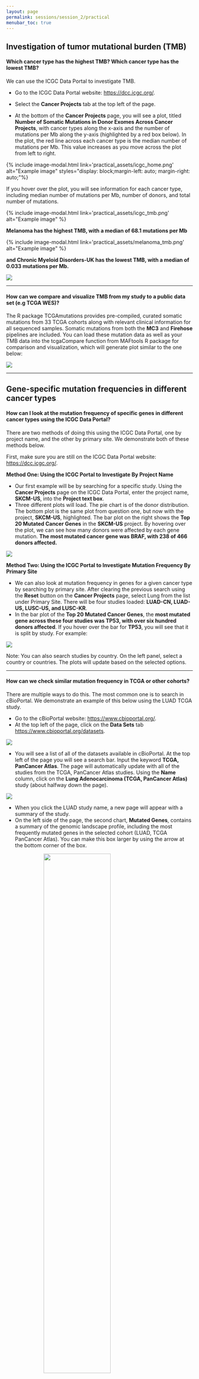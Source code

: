 ```yaml
---
layout: page
permalink: sessions/session_2/practical
menubar_toc: true
---
```


<!--script src="{{ site.baseurl }}/assets/js/vanilla-back-to-top.min.js"></script> <script>addBackToTop()</script-->

## Investigation of tumor mutational burden (TMB)
#### Which cancer type has the highest TMB? Which cancer type has the lowest TMB?

We can use the ICGC Data Portal to investigate TMB.

- Go to the ICGC Data Portal website: <a href="https://dcc.icgc.org/" target="_blank">https://dcc.icgc.org/</a>.
- Select the **Cancer Projects** tab at the top left of the page.

- At the bottom of the **Cancer Projects** page, you will see a plot, titled **Number of Somatic Mutations in Donor Exomes Across Cancer Projects**, with cancer types along the x-axis and the number of mutations per Mb along the y-axis (highlighted by a red box below).  In the plot, the red line across each cancer type is the median number of mutations per Mb. This value increases as you move across the plot from left to right.

<!--img class="center" style="display: block;margin-left: auto; margin-right: auto;" src="practical_assets/icgc_home.png"-->

{% include image-modal.html link='practical_assets/icgc_home.png' alt="Example image" styles="display: block;margin-left: auto; margin-right: auto;"%}

If you hover over the plot, you will see information for each cancer type, including median number of mutations per Mb, number of donors, and total number of mutations.

<!--img class="center" style="display: block;margin-left: auto; margin-right: auto;" src="practical_assets/icgc_tmb.png"-->

{% include image-modal.html link='practical_assets/icgc_tmb.png' alt="Example image" %}

**Melanoma has the highest TMB, with a median of 68.1 mutations per Mb**

<!--img class="center" style="display: block;margin-left: auto; margin-right: auto;" src="practical_assets/melanoma_tmb.png"-->

{% include image-modal.html link='practical_assets/melanoma_tmb.png' alt="Example image" %}

**and Chronic Myeloid Disorders-UK has the lowest TMB, with a median of 0.033 mutations per Mb.**

<img class="center" style="display: block;margin-left: auto; margin-right: auto;" src="practical_assets/myeloid_tmb.png">

---

#### How can we compare and visualize TMB from my study to a public data set (e.g TCGA WES)?

The R package TCGAmutations provides pre-compiled, curated somatic mutations from 33 TCGA cohorts along with relevant clinical information for all sequenced samples. Somatic mutations from both the **MC3** and **Firehose** pipelines are included. You can load these mutation data as well as your TMB data into the tcgaCompare function from MAFtools R package for comparison and visualization, which will generate plot similar to the one below:

<img class="center" style="display: block;margin-left: auto; margin-right: auto;" src="practical_assets/tcgamutations.png">

---

## Gene-specific mutation frequencies in different cancer types

#### How can I look at the mutation frequency of specific genes in different cancer types using the ICGC Data Portal?

There are two methods of doing this using the ICGC Data Portal, one by project name, and the other by primary site. We demonstrate both of these methods below.

First, make sure you are still on the ICGC Data Portal website: <a href="https://dcc.icgc.org/" target="_blank">https://dcc.icgc.org/</a>.

**Method One: Using the ICGC Portal to Investigate By Project Name**

- Our first example will be by searching for a specific study. Using the **Cancer Projects** page on the ICGC Data Portal, enter the project name, **SKCM-US**, into the **Project text box**.
- Three different plots will load. The pie chart is of the donor distribution. The bottom plot is the same plot from question one, but now with the project, **SKCM-US**, highlighted. The bar plot on the right shows the **Top 20 Mutated Cancer Genes** in the **SKCM-US** project. By hovering over the plot, we can see how many donors were affected by each gene mutation. **The most mutated cancer gene was BRAF, with 238 of 466 donors affected.**

<img class="center" style="display: block;margin-left: auto; margin-right: auto;" src="practical_assets/top20_melanoma_genes.png">

**Method Two: Using the ICGC Portal to Investigate Mutation Frequency By Primary Site**

- We can also look at mutation frequency in genes for a given cancer type by searching by primary site. After clearing the previous search using the **Reset** button on the **Cancer Projects** page, select Lung from the list under Primary Site. There will be four studies loaded: **LUAD-CN, LUAD-US, LUSC-US, and LUSC-KR**.
- In the bar plot of the **Top 20 Mutated Cancer Genes**, the **most mutated gene across these four studies was TP53, with over six hundred donors affected**. If you hover over the bar for **TP53**, you will see that it is split by study. For example:

<img class="center" style="display: block;margin-left: auto; margin-right: auto;" src="practical_assets/top20_cancer_genes.png">

Note: You can also search studies by country. On the left panel, select a country or countries. The plots will update based on the selected options.

---

#### How can we check similar mutation frequency in TCGA or other cohorts?

There are multiple ways to do this. The most common one is to search in cBioPortal. We demonstrate an example of this below using the LUAD TCGA study.

- Go to the cBioPortal website: <a href="https://www.cbioportal.org/" target="_blank">https://www.cbioportal.org/</a>.
- At the top left of the page, click on the **Data Sets** tab <a href="https://www.cbioportal.org/datasets" target="_blank">https://www.cbioportal.org/datasets</a>.

<img class="center" style="display: block;margin-left: auto; margin-right: auto;" src="practical_assets/cbioportal_bar.png">

- You will see a list of all of the datasets available in cBioPortal.  At the top left of the page you will see a search bar. Input the keyword **TCGA, PanCancer Atlas**. The page will automatically update with all of the studies from the TCGA, PanCancer Atlas studies. Using the **Name** column, click on the **Lung Adenocarcinoma (TCGA, PanCancer Atlas)** study (about halfway down the page).

<img class="center" style="display: block;margin-left: auto; margin-right: auto;" src="practical_assets/cbioportal_select_study.png">

- When you click the LUAD study name, a new page will appear with a summary of the study.
- On the left side of the page, the second chart, **Mutated Genes**, contains a summary of the genomic landscape profile, including the most frequently mutated genes in the selected cohort (LUAD, TCGA PanCancer Atlas). You can make this box larger by using the arrow at the bottom corner of the box.

<img class="center" style="width: 60%; height: auto; display: block;margin-left: auto; margin-right: auto;" src="practical_assets/cbio_luad_mutatedGenes.png" >

---

## Cancer driver gene frequencies

#### How do we explore cancer driver gene frequency in PanCancer and in specific cancer types?

We will explore driver gene frequency in PanCancer and specific cancer types using the IntOGen resource. See below for a demonstration for both PanCancer and specific cancer type approaches.

**Approach One: Driver Gene Frequency- PanCancer**

- Go to the Integrative Onco Genomics (IntOGen) website: <a href="https://www.intogen.org/search" target="_blank">https://www.intogen.org/search</a>.
- On the home page, we see a pie chart containing IntOGen Samples. On the second tab, Table, we can view the sample data in a table format, with information about the cancer type, cohort, age, tumor type, cancer drivers, number of samples, and number of mutations.

**Pie Chart of IntOGen Samples**
<img class="center" style="display: block;margin-left: auto; margin-right: auto;" src="practical_assets/intogen_pie.png">

**Table of IntOGen Sample Information**
<img class="center" style="display: block;margin-left: auto; margin-right: auto;" src="practical_assets/intogen_sampleTable.png">

- At the bottom of the page is a set of figures highlighting the mutational cancer driver genes. The **Cloud** tab contains a word cloud of the gene names, with larger font size denoting a larger number of mutations of that gene. We can also see a bar plot of these frequencies in the **Plot** tab. The **Table** tab shows this information in table format, including the gene symbol, number of mutations, number of samples, the percentage of samples with the mutation, and cohorts.

**From this exploration, we can see that IntOGen has over 28,000 samples and includes 568 cancer drivers. We can also see that TP53 and KRAS are the most frequently mutated driver genes when considering all samples in IntOGen.**

<img class="center" style="display: block;margin-left: auto; margin-right: auto;" src="practical_assets/intogen_drivers.png">

**Approach Two: Driver Gene Frequency- Specific Cancer Type: LUAD TCGA**

- In the search bar of the IntOGen website, search **LUAD_TCGA**.  This will take you to a page with cohort details, as well as the same three plots for mutational cancer driver genes that were available when exploring all of the IntOGen samples, but now specific to LUAD TCGA.

**If we look at the bar plot, we can see that TP53 and KRAS are the most frequently mutated cancer driver genes in the LUAD TCGA cohort.**

<img class="center" style="display: block;margin-left: auto; margin-right: auto;" src="practical_assets/intogen_LUAD_drivers.png">

---

#### My candidate genes are not included or not identified as driver genes in the IntOGen database (e.g. NUDT11 in LUAD). Is there any way to check if these genes are identified as potential driver genes by another method?

You can check if these genes are identified as a potential driver using another method. We will use the Firebrowse website as an alternative to IntOGen for checking for potential cancer driver genes.

- Go to the FireBrowse website: <a href="http://firebrowse.org/#" target="_blank">http://firebrowse.org/#</a>.
- Using the **Select Cohort** dropdown on the left side of the page, and select the **Lung Adenocarcinoma (LUAD)** cohort.

<img class="center" style="display: block;margin-left: auto; margin-right: auto;" src="practical_assets/firebrowse_LUAD.png">

- Then, select **Mutation Analyses**. Under this menu, select **MutSig2CV**. This will open a report of the analysis. Click **Open in New Window** to make the report larger.
- Select the **Significantly Mutated Genes** section in the first part of the report. This will open a table of significantly mutated genes in this analysis for LUAD. If you scroll down in the table, you will find your candidate gene of interest, *NUDT11*.

<img class="center" style="display: block;margin-left: auto; margin-right: auto;" src="practical_assets/firebrowse_mutsig_info.png">

**Among the gene list, you will see NUDT11 is identified as a potential driver gene with a  statistically significant p-value of 0.000034 and q-value of 0.02.**

<img class="center" style="display: block;margin-left: auto; margin-right: auto;" src="practical_assets/firebrowse_NUDT11.png">

---

## Somatic alterations in multiple genes

#### How can we use cBioPortal for exploring somatic alterations in multiple genes from the same cohort?

See the steps below to use cBioPortal for exploring somatic alterations in multiple genes from the same cohort.

- Return to the cBioPortal website: <a href="https://www.cbioportal.org/" target="_blank">https://www.cbioportal.org/</a>.
- In the search box at the top right of the **Query** tab, search for **skin**. Find and select the study under **Melanoma** that is **Skin Cutaneous Melanoma (TCGA, PanCancer Atlas)**.
- After selecting this study, click the **Query by Gene** button at the bottom of the page.
- On the query page, make sure that the first three boxes under **Select Genomic Profiles** are checked: **Mutations, Structural Variant, and Putative copy-number alterations from GISTIC.** Then, under the section **Enter Genes**, enter these three gene names: **BRAF, NRAS, NF1**. You can enter these on separate lines or in a comma-separated list. Before clicking **Submit Query** at the bottom left of the page, make sure your query looks like the following, and then submit the query.

<img class="center" style="display: block;margin-left: auto; margin-right: auto;" src="practical_assets/cbio_query_genesOnly.png">

- In the results for the query, you will see several tabs across the top of the page. **OncoPrint** illustrates the percentage of samples with mutations in the queried genes, and how they pair up to other gene mutations (those included in the query). From **OncoPrint**, we can see at first glance that these genes have some sort of mutual exclusivity. This is quantified on the **Mutual Exclusivity** tab. **Based on significant p-values, BRAF exhibits mutual exclusivity from NRAS and NF1, and vice versa.**

<img class="center" style="display: block;margin-left: auto; margin-right: auto;" src="practical_assets/cbio_mutualExcl_graphic.png"><br>
<img class="center" style="display: block;margin-left: auto; margin-right: auto;" src="practical_assets/cbio_mutualExcl_table.png">

- On the **Mutations** tab, there is a plot at the top with the mutations in a given gene (highlighted at the top left). Along the x-axis is the amino acid number, and on the y-axis is the number of mutations in the selected gene. For **BRAF**, you will see a lollipop plot with the different mutations in the gene. If you click one of the lollipops in the plot, it will highlight those mutations in the table beneath the plot.

<img class="center" style="display: block;margin-left: auto; margin-right: auto;" src="practical_assets/cbio_lolipops.png">

- On the **Plots** tab, we can generate a plot to look at the relationship between copy number variations and mRNA expression. Using the input boxes on the left, make sure your input looks like the following, with **copy number variations on the x-axis and mRNA expression (RSEM) on the y-axis:**

<img class="center" style="display: block;margin-left: auto; margin-right: auto;" src="practical_assets/cbio_CN_mRNA_setup.png">

- The output plot should look like the following (in this example BRAF was used, but you can choose a different gene from the original query if you’d like):

<img class="center" style="display: block;margin-left: auto; margin-right: auto;" src="practical_assets/cbio_CN_mRNA_plot.png">

- Now if you go to the **Pathways** tab, you will see that different pathways are affected when these mutations in the queried genes are present. In this case the RTK-RAS pathway is the most affected pathway when considering BRAF, NRAS, or NF1 mutations.

<img class="center" style="display: block;margin-left: auto; margin-right: auto;" src="practical_assets/cbio_mRNA_pathways.png">

---

#### How can we perform a similar analysis but focus on specific genomic alterations (e.g hotspot mutations or deleterious mutations, or copy number amplification) for each gene? For example, in melanoma, the above mutational exclusive pattern is not significant between NF1 and NRAS, which seems unexpected in TCGA melanoma publication.

In cBioPortal, it is easy to query the gene with specific genomic alterations using the Onco Query Language (OQL): <a href="https://docs.cbioportal.org/user-guide/oql/" target="_blank">https://docs.cbioportal.org/user-guide/oql/</a>. See below.

- Click **Modify Query** at the top left of the page and include the OQL keywords after the gene name:
  <br>BRAF: MUT = V600
  <br>NRAS: MUT = Q61
  <br>NF1: MUT != MISSENSE
- Now your query should look like the following:

<img class="center" style="display: block;margin-left: auto; margin-right: auto;" src="practical_assets/cbio_query_advanced.png">

- After re-submitting the query, we can check the **Mutual Exclusivity** tab again.

**Now you will see a significant mutually exclusive pattern between NF1 and NRAS with a p-value = ​​0.003**

---

## Recurrent hotspot mutations and therapeutic implications

#### How can I use Cancer Hotspots to explore recurrent hotspot mutations and their therapeutic implications?

We can easily use Cancer Hotspots by searching for specific genes and filtering for certain variants. See the example below.

**Example hotspot mutation(s): EGFR V600E, KRAS G12.**

- In the cBioPortal **Mutations** tab from your previous query locate the **Cancer Hotspots** icon in the annotations column, or go directly to the Cancer Hotspots website: <a href="http://www.cancerhotspots.org/#/home" target="_blank">http://www.cancerhotspots.org/#/home</a>.
- **Cancer Hotspots** is a resource for statistically significant mutations in cancer.  The home page of the site contains a table with over a thousand gene mutations in cancer. You can **Show/Hide** columns on the table, hover over the variants column for a given gene to see the variant count breakdown, and search for a desired term found in the table.

<img class="center" style="display: block;margin-left: auto; margin-right: auto;" src="practical_assets/cancHot_BRAF.png">

- Going back to the example from the previous question, we can search for **BRAF** in the table. We now have a filtered table of all of the BRAF mutations in Cancer Hotspots.
- If we hover over, for example, the BRAF Variants for mutation of **Residue V600**, we see the following variant count breakdown:

<img class="center" style="display: block;margin-left: auto; margin-right: auto;" src="practical_assets/cancHot_V600R.png">

- Also under the annotations column in the **cBioPortal Mutations tab check the OncoKB icon or go to the OncoKB database for BRAF V600R** (<a href="https://www.oncokb.org/gene/BRAF/V600R" target="_blank">https://www.oncokb.org/gene/BRAF/V600R</a>). The OncoKB database is MSK's Precision Oncology Knowledge Base, and includes almost 700 genes, 6000 alterations, and over 100 cancer types. It is an FDA-recognized human genetic variant database. There is a mapping schema of the OncoKB levels of evidence and the FDA levels of evidence with regard to the therapeutic levels for cancer mutations:

<img class="center" style="display: block;margin-left: auto; margin-right: auto;" src="practical_assets/oncokb_evidence.png">

- Using the OncoKB database, we can find detailed information for the **BRAF V600R** mutation (<a href="https://www.oncokb.org/gene/BRAF/V600R" target="_blank">https://www.oncokb.org/gene/BRAF/V600R</a>):

<img class="center" style="display: block;margin-left: auto; margin-right: auto;" src="practical_assets/oncoKB_V600R.png">

---

#### What about non-coding mutations? How can I check if non-coding mutations are potential drivers from my study?

We can use the Cornell Non-Coding Cancer Driver Database to check non-coding mutations, or the PeCan database from St. Jude. There are examples for each below.

**Method One: Check Mutations using the CNCDatabase**


- Go to the Cornell Non-Coding Cancer Driver Database, or CNCDatabase: <a href="https://cncdatabase.med.cornell.edu/" target="_blank">https://cncdatabase.med.cornell.edu/</a>.
- Click on the **Search** tab (located at the top of the page).
- In the **Gene name** search box, enter and select **TERT** from the dropdown list. Click **Submit**.
- This will load a **Summary** section and a Results section.

**In the summary section, you can see that TERT promoter mutations have been predicted as drivers in many cancer types through both gene expression association and experimental validations.**

<img class="center" style="display: block;margin-left: auto; margin-right: auto;" src="practical_assets/CNCData_TERT.png">

**Method Two: Check Mutations using the PeCan**

- Go to the St. Jude Cloud website, PeCan: <a href="https://pecan.stjude.cloud/" target="_blank">https://pecan.stjude.cloud/</a>. This contains information about several pediatric cancer studies and samples.
- This will take you to the home page. On the left side of the page is a pie chart with a sample breakdown for all samples and cancer types available in PeCan.
- From this page, **click on any gene on the right side** of the page to go to the hotspot information specific to that gene. In this example, we will use **TP53** (<a href="https://pecan.stjude.cloud/proteinpaint/TP53" target="_blank">https://pecan.stjude.cloud/proteinpaint/TP53</a>). When the page loads, you will see the TP53 gene with all of the amino acid residue variants across the gene. **Click on any of the variants for additional information.** You can also click on any other variants not already expanded at the bottom of the plot to expand them.

<img class="center" style="display: block;margin-left: auto; margin-right: auto;" src="practical_assets/PeCan_tp53.png">

---

#### How can I use the ProteinPaint from St. Jude Cloud website to visualize my mutation data?

In our example, we will download mutation data and then upload it to ProteinPaint to visualize it.

- Download and Format Mutation Data

- Return to the cBioPortal website: <a href="https://www.cbioportal.org/" target="_blank">https://www.cbioportal.org/</a>.
- Use the **Quick Select** option in the top middle of the page to select **TCGA PanCancer Atlas Studies**. You should see at the top of the page that you have **32 studies collected, with 10,967 samples.**

<img class="center" style="display: block;margin-left: auto; margin-right: auto;" src="practical_assets/cbio_pancancButton.png">

- Select **Query By Gene** at the bottom of the page.
- To set up the query, first check that under **Select Molecular Profiles**, all three boxes are checked: **Mutations, Structural variants,** and **Copy number alterations**. Under the **Enter Genes** box, enter **TP53**. Check that the query looks like this before clicking **Submit**:

<img class="center" style="display: block;margin-left: auto; margin-right: auto;" src="practical_assets/cbio_query2.png">

- After submitting the query, go to the **Mutations** tab. Scroll down to the bottom of the page where you will see the mutation table.

<img class="center" style="display: block;margin-left: auto; margin-right: auto;" src="practical_assets/cbio_tp53_mutTable.png">

- At the top right of the table, you will see a **Columns** option, where you can select and deselect columns for the table. You need to select **ALL** columns from the **Mutations** option. Use the **Select All** option. If this was completed correctly, you should have a total of 29 columns in your table.

<img class="center" style="display: block;margin-left: auto; margin-right: auto;" src="practical_assets/cbio_download_settings.png">

- At the top right of the table, right next to the **Columns** option, you will see a download button. If you hover over it, it will say **Download TSV**. Click this to download the TSV file.

<img class="center" style="display: block;margin-left: auto; margin-right: auto;" src="practical_assets/cbio_download_button.png">

- Before using ProteinPaint we need to match the expected formatting. Open the table with Excel and edit using the following instructions. **Make sure the new column name matches the instruction exactly.**
  - Change the following column names:

| Original Column Name | New Column Name |
|----------------------|-----------------|
| Study of Origin      | disease         |
| Cancer Type          | origin          |
| Chromosome           | chromosome      |
| Start Pos            | start           |
| Protein Change       | aachange        |
| Mutation Type        | class           |


  - Add the following two new columns to the tsv file:

| New Column Name | Value     |
|-----------------|-----------|
| gene            | TP53      |
| refseq          | NM_000546 |


  - Be sure to save the file after editing!

- Go to the Protein Paint website by St. Jude: <a href="https://proteinpaint.stjude.org/" target="_blank">https://proteinpaint.stjude.org/</a>.
- Under **Launch Apps**, and select **Load Mutations from Text Files.**

<img class="center" style="display: block;margin-left: auto; margin-right: auto;" src="practical_assets/proteinpaint_home.png">

- Under the **Add Your Data** tab, use the **Choose File** button to select the edited mutation file.

<img class="center" style="display: block;margin-left: auto; margin-right: auto;" src="practical_assets/proteinpaint_upload.png">

- After uploading the file, there will most likely be a pop-up regarding rejected lines, you can close this. On the left hand side of the screen there will be options for **Variants**, and **Genes**. You can view any you’d like- they are added as you click them. Click again to collapse the option.
- Make sure that the **Genes** tab is selected. Click **TP53** on the left of the **Genes** output. This will open a lollipop plot of the mutation data for the uploaded file.

<img class="center" style="display: block;margin-left: auto; margin-right: auto;" src="practical_assets/proteinpaint_out.png">

- You can add data to the plot, such as ClinVar and COSMIC. You can also select for mutations by disease type, using the link under the input file name.

<img class="center" style="display: block;margin-left: auto; margin-right: auto;" src="practical_assets/protpaint_tp53_diseases.png">
<img class="center" style="display: block;margin-left: auto; margin-right: auto;" src="practical_assets/protpaint_tp53_LUAD.png">

---

## Somatic analysis results from TCGA studies using FireBrowse

We will go through a quick introduction to Firebrowse, which contains analysis results and reports for a variety of cancer studies from The Cancer Genome Atlas (TCGA).

- Go to the Firebrowse website: <a href="http://firebrowse.org/" target="_blank">http://firebrowse.org/</a>.
- On the home page, you will see a list of the TCGA studies available and what information for each is included using the legend on the right hand side of the plot.
- On the left-hand side of the page, above the analyses list, use the dropdown button for **SELECT COHORT** to select **Lung adenocarcinoma (LUAD)**. When you click LUAD, the screen will update to include information for **TCGA LUAD**

---

#### How do I use FireBrowse to explore copy number driver events from TCGA studies?

- If you click on the **CopyNumber Analyses** tab, this will expand into a selection menu for copy number analyses.

- Select **CopyNumber Gistic2** from the list. This will open a report of the copy number analyses results at the arm and focal level. Click **Open in New Window** to look at the report in a separate tab.

<img class="center" style="display: block;margin-left: auto; margin-right: auto;" src="practical_assets/firebrowse_CN.png"><img class="center" style="display: block;margin-left: auto; margin-right: auto;" src="practical_assets/firebrowse_gistic.png">

---

#### How do I use FireBrowse to explore APOBEC enrichment from TCGA studies?

- If you click on the **Mutation Analyses** tab, and select **Mutation APOBEC**, this will open a report of fold-enrichment of APOBEC mutagenesis. You should be seeing something like:

<img class="center" style="display: block;margin-left: auto; margin-right: auto;" src="practical_assets/firebrowse_apobec.png"><img class="center" style="display: block;margin-left: auto; margin-right: auto;" src="practical_assets/firebrowse_pmacd.png">

---

#### How do I use FireBrowse to explore association relationships between variables  from TCGA studies?

Firebrowse allows you to explore association relationships between variables.

- Under **Clinical Analyses**, there are a series of correlation reports. Click on **Correlate Clinical vs Mutation** for association test results for clinical variables and gene mutation status.

<img class="center" style="display: block;margin-left: auto; margin-right: auto;" src="practical_assets/firebrowse_clinVmut.png"><img class="center" style="display: block;margin-left: auto; margin-right: auto;" src="practical_assets/firebrowse_clinVmut_out.png">

---

## Mutational signature findings from cancer genomic studies

#### How can we explore mutational signature activity at the pan-cancer level?

We can use the Signal website to explore mutational signature activity at the pan-cancer level. See the example below.

- Go to the Signal website to explore mutational signatures found in different cancer types: <a href="https://signal.mutationalsignatures.com/explore/cancer" target="_blank">https://signal.mutationalsignatures.com/explore/cancer</a>.
- On the Signal website, there is a chart that highlights the most common mutational landscape of specific cancer types with regard to known mutational signatures.

<img class="center" style="display: block;margin-left: auto; margin-right: auto;" src="practical_assets/signal_sigs.png">

- Larger circles denote a larger number of samples from the cancer type containing the signature.  The color of the circle denotes the mean number of mutations attributed to a signature (red: low; blue: high).

- To explore the proportion of samples that contain a mutational signature, simply hover over one of the circles. For example:

<img class="center" style="display: block;margin-left: auto; margin-right: auto;" src="practical_assets/signal_sigHover.png">

- **Here we can see that of the 1009 Lung samples, 830 (82%) contain SBS4.**
- Explore the mutational patterns for specific mutational signatures, for example, SBS4. Click the link to SBS4 on the left side of the screen in the previous screenshot. This will take you to a page that contains the SBS4 signature mutational pattern plot at the top of the page.

<img class="center" style="display: block;margin-left: auto; margin-right: auto;" src="practical_assets/signal_SBS4.png">

---

## Transcriptome data analysis using TCGA and GTEx

#### How do we explore the gene expression differences across different normal and tumor tissue types?

We can use the Gene Expression Profiling Interactive Analysis (GEPIA) tool to explore these gene expression differences. See the example below.

- Go to the GEPIA website: <a href="http://gepia.cancer-pku.cn/index.html" target="_blank">http://gepia.cancer-pku.cn/index.html</a>.
- Make sure the **Single Gene Analysis** tab is selected. In the search box, enter the gene SFTPB. Click the **GOPIA!** Button to submit.

<img class="center" style="display: block;margin-left: auto; margin-right: auto;" src="practical_assets/gepia_home.png">

- On the screen that appears after submitting the search, click the **On/Off** button under **Log(TPM + 1) Scale** so that it is in the **On** mode.
You will see that the TPM distribution plot and barplot change when adjusting the scale.

**TPM Distribution Plot**
<img class="center" style="display: block;margin-left: auto; margin-right: auto;" src="practical_assets/gepia_expression.png">

**TPM Bar Plot**
<img class="center" style="display: block;margin-left: auto; margin-right: auto;" src="practical_assets/gepia_expression_bar.png">

**The results show the surfactant gene SFTPB is a lung tissue-specific gene. You can also identify multiple surfactant genes with high similar scores (PCC, Pearson correlation coefficient) to SFTPB, including NAPSA, SFTPD, SFTA2, SFTA1P, etc.**

**Most Similar Genes Table**
<img class="center" style="display: block;margin-left: auto; margin-right: auto;" src="practical_assets/gepia_similar_genes.png">

---

#### How do we explore differentially expressed genes between normal and tumor in specific cancer types?

We will use GEPIA for this as well. See the example below.

- At the top of the page, click the **Expression DIY** dropdown and select **Boxplot**.
- For the boxplot parameters, enter the following:
  - Gene: **SFTPB**
  - p-value Cutoff: **0.01**
  - Datasets Selection: **LUAD and LUSC**. (Note: Be sure to click Add for each dataset you are selecting. They should appear in the box below the list of possible datasets to select.)
  - Log Scale: **Yes**
  - Matched Normal data: **Matched TCGA normal and GTEx data**

- The input selection should look like this:

<img class="center" style="display: block;margin-left: auto; margin-right: auto;" src="practical_assets/gepia_DEG_input.png">

- Click **Plot**.

<img class="center" style="width:75%; height: auto; display: block;margin-left: auto; margin-right: auto;" src="practical_assets/gepia_DEG_box.png">

**As we can see, SFTPB is significantly down-regulated in both LUAD and LUSC.**

---

#### How do we conduct a correlation analysis between two genes using GEPIA?

GEPIA has a Correlation analysis method that can be used. See the example below.

- At the top of the page, click **Correlation**.
- For the correlation analysis input parameters, enter or select the following:
  - Gene A: **EGFR**
  - Gene B: **KRAS**
  - Select **LUAD Tumor** from **TCGA Tumor**. Click **Add** to add to **Used Expression Datasets**.

The input selection should look like this:

<img class="center" style="display: block;margin-left: auto; margin-right: auto;" src="practical_assets/gepia_expressionCor_input.png">

- Click **Plot**.

<img class="center" style="width:75%; height: auto; display: block;margin-left: auto; margin-right: auto;" src="practical_assets/gepia_expressionCor.png">

- Now let's check normal tissue. Click **Reset** for **Used Expression Datasets**. Select **LUAD Normal** from **TCGA Normal**. Click **Add** to add to **Used Expression Datasets**.

<img class="center" style="display: block;margin-left: auto; margin-right: auto;" src="practical_assets/gepia_expressionCor_input_normal.png">

- Click **Plot**.

<img class="center" style="width:75%; height: auto; display: block;margin-left: auto; margin-right: auto;" src="practical_assets/gepia_expressionCor_normal.png">

---

#### How do we explore gene expression associated with survival using GEPIA?

GEPIA has a Survival analysis method that can be used. See the example below.

- At the top of the page, click the **Survival** dropdown and select **Survival Plots**.
- For the survival plot input parameters, select or enter the following:
  - Gene: **TP53**
  - Methods: **Overall survival**
  - Group Cutoff: **Median**
  - Hazards Ratio (HR): **Yes**
  - Datasets Selection: **LUAD**

- The input selection should look like this:

<img class="center" style="display: block;margin-left: auto; margin-right: auto;" src="practical_assets/gepia_survival_input.png">

**The survival plot did not show significantly worse survival for the highly expressed TP53 group**:

<img class="center" style="width:75%; height: auto; display: block;margin-left: auto; margin-right: auto;" src="practical_assets/gepia_survival_output.png">

---

#### TP53 was reported to be the most strongly significantly associated with worse survival in multiple cancer types. Why did we not observe a significant association when using the gene expression data?

We can further investigate this using data available in cBioPortal.

- Go to the cBioPortal website: <a href="https://www.cbioportal.org/" target="_blank">https://www.cbioportal.org/</a>
- Search for **TCGA PanCancer** in the search box. Select the **Lung Adenocarcinoma** study.
- Select **Query By Gene** at the bottom of the page.
- Select only the **Mutations** option under **Select Molecular Profiles**.
- Enter **TP53** in the **Enter Genes** box. Submit the query.
- Under the **Comparison/Survival** tab, click the **Survival** subtab. Here we see a survival plot of those with and without TP53 mutation.

<img class="center" style="display: block;margin-left: auto; margin-right: auto;" src="practical_assets/cbio_survival_output.png">

**Here we do see a significant association between TP53 mutation status and worse survival.**  

- Please note, for the survival analysis, additional covariables need to be adjusted in the final Cox Proportional-Hazards Model, such as age, gender, stage, and histology (if multiple types).
